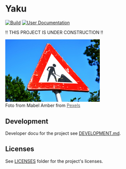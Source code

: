 <!--
SPDX-FileCopyrightText: 2024 grow platform GmbH

SPDX-License-Identifier: MIT
-->

# Yaku

[![Build](https://github.com/B-S-F/yaku/actions/workflows/build.yml/badge.svg)](https://github.com/B-S-F/yaku/actions/workflows/build.yml)
[![User Documentation](https://github.com/B-S-F/yaku/actions/workflows/publish-user-docs-to-gh-pages.yml/badge.svg)](https://b-s-f.github.io/yaku/)

!! THIS PROJECT IS UNDER CONSTRUCTION !!

<img src="./misc/under-construction.jpg" alt="Under Construction" width="300"/>
<figcaption>
Foto from Mabel Amber from <a href="https://www.pexels.com/de-de/foto/nahaufnahme-fotografie-der-roten-und-weissen-strassenbeschilderung-117602/" target="_blank" style="color: #555;">Pexels</a>
</figcaption>

## Development

Developer docu for the project see [DEVELOPMENT.md](./DEVELOPMENT.md).

## Licenses

See [LICENSES](./LICENSES) folder for the project's licenses.
